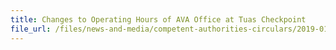 ```yaml
---
title: Changes to Operating Hours of AVA Office at Tuas Checkpoint 
file_url: /files/news-and-media/competent-authorities-circulars/2019-01-09-CA.pdf
---
```

